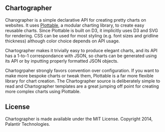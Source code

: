 ## Chartographer

Charographer is a simple declarative API for creating pretty charts on websites. It uses [Plottable](http://plottablejs.org/), a modular charting library, to create easy reusable charts. Since Plottable is built on D3, it implicitly uses D3 and SVG for rendering. CSS can be used for most styling (e.g. font sizes and gridline thickness) although color choice depends on API usage.

Chartographer makes it trivially easy to produce elegant charts, and its API has a 1-to-1 correspondance with JSON, so charts can be generated using its API or by inputting properly formatted JSON objects.

Chartogrpaher strongly favors convention over configuration. If you want to make more bespoke charts or tweak them, Plottable is a far more flexible library for chart creation. The Chartographer source is deliberately simple to read and Chartographer templates are a great jumping off point for creating more complex charts using Plottable.

## License

Chartographer is made available under the MIT License.  Copyright 2014, Palantir Technologies.
